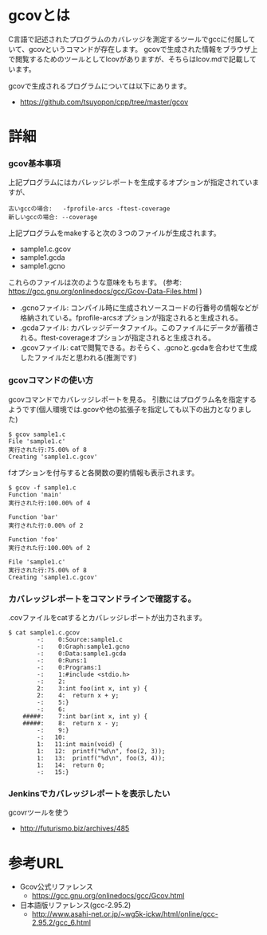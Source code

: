 # gcovとは
C言語で記述されたプログラムのカバレッジを測定するツールでgccに付属していて、gcovというコマンドが存在します。
gcovで生成された情報をブラウザ上で閲覧するためのツールとしてlcovがありますが、そちらはlcov.mdで記載しています。

gcovで生成されるプログラムについては以下にあります。
- https://github.com/tsuyopon/cpp/tree/master/gcov

# 詳細

### gcov基本事項
上記プログラムにはカバレッジレポートを生成するオプションが指定されていますが、
```
古いgccの場合:   -fprofile-arcs -ftest-coverage
新しいgccの場合: --coverage
```

上記プログラムをmakeすると次の３つのファイルが生成されます。
- sample1.c.gcov
- sample1.gcda
- sample1.gcno

これらのファイルは次のような意味をもちます。 (参考: https://gcc.gnu.org/onlinedocs/gcc/Gcov-Data-Files.html )
- .gcnoファイル: コンパイル時に生成されソースコードの行番号の情報などが格納されている。fprofile-arcsオプションが指定されると生成される。
- .gcdaファイル: カバレッジデータファイル。このファイルにデータが蓄積される。ftest-coverageオプションが指定されると生成される。
- .gcovファイル: catで閲覧できる。おそらく、.gcnoと.gcdaを合わせて生成したファイルだと思われる(推測です)


### gcovコマンドの使い方
gcovコマンドでカバレッジレポートを見る。
引数にはプログラム名を指定するようです(個人環境では.gcovや他の拡張子を指定しても以下の出力となりました)
```
$ gcov sample1.c
File 'sample1.c'
実行された行:75.00% of 8
Creating 'sample1.c.gcov'
```

fオプションを付与すると各関数の要約情報も表示されます。
```
$ gcov -f sample1.c
Function 'main'
実行された行:100.00% of 4

Function 'bar'
実行された行:0.00% of 2

Function 'foo'
実行された行:100.00% of 2

File 'sample1.c'
実行された行:75.00% of 8
Creating 'sample1.c.gcov'
```

### カバレッジレポートをコマンドラインで確認する。
.covファイルをcatするとカバレッジレポートが出力されます。
```
$ cat sample1.c.gcov 
        -:    0:Source:sample1.c
        -:    0:Graph:sample1.gcno
        -:    0:Data:sample1.gcda
        -:    0:Runs:1
        -:    0:Programs:1
        -:    1:#include <stdio.h>
        -:    2:
        2:    3:int foo(int x, int y) {
        2:    4:  return x + y;
        -:    5:}
        -:    6:
    #####:    7:int bar(int x, int y) {
    #####:    8:  return x - y;
        -:    9:}
        -:   10:
        1:   11:int main(void) {
        1:   12:  printf("%d\n", foo(2, 3));
        1:   13:  printf("%d\n", foo(3, 4));
        1:   14:  return 0;
        -:   15:}
```

### Jenkinsでカバレッジレポートを表示したい
gcovrツールを使う
- http://futurismo.biz/archives/485

# 参考URL
- Gcov公式リファレンス
  - https://gcc.gnu.org/onlinedocs/gcc/Gcov.html
- 日本語版リファレンス(gcc-2.95.2)
  - http://www.asahi-net.or.jp/~wg5k-ickw/html/online/gcc-2.95.2/gcc_6.html
